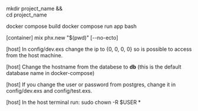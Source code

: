 mkdir project_name && \
cd project_name 

docker compose build 
docker compose run app bash

[container]
mix phx.new "$(pwd)" [--no-ecto]

[host]
In config/dev.exs change the ip to {0, 0, 0, 0} so is possible to access from the host machine.

[host]
Change the hostname from the databese to **db** (this is the default database name in docker-compose)

[host]
If you change the user or password from postgres, change it in config/dev.exs and config/test.exs.

[host]
In the host terminal run: sudo chown -R $USER *
